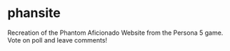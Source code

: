 # phansite
Recreation of the Phantom Aficionado Website from the Persona 5 game. Vote on poll and leave comments!
